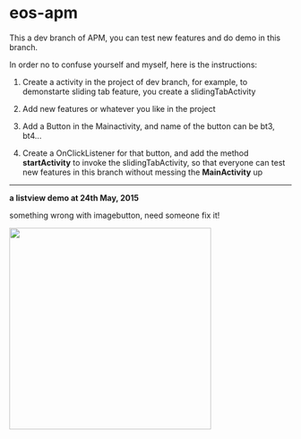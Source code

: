 # eos-apm
This a dev branch of APM, you can test new features and do demo in this branch.

In order no to confuse yourself and myself, here is the instructions:

1. Create a activity in the project of dev branch, for example, to demonstarte sliding tab feature, you create a slidingTabActivity 

2. Add new features or whatever you like in the project

3. Add a Button in the Mainactivity, and name of the button can be bt3, bt4...

3. Create a OnClickListener for that button, and add the method **startActivity** to invoke the slidingTabActivity, so that everyone can test new features in this branch without messing the **MainActivity** up



- - -
**a listview demo at 24th May, 2015**

something wrong with imagebutton, need someone fix it!


<img src="https://raw.githubusercontent.com/hult1989/eos-apm/listviewDemo/ApmPowerManager/listview.png" width="360px" />
